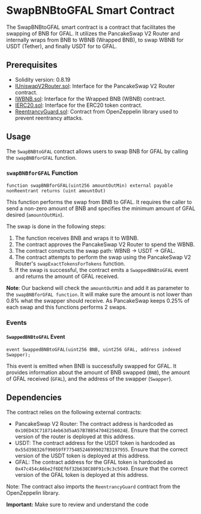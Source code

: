 # SwapBNBtoGFAL Smart Contract

The SwapBNBtoGFAL smart contract is a contract that facilitates the swapping of BNB for GFAL. It utilizes the PancakeSwap V2 Router and internally wraps from BNB to WBNB (Wrapped BNB), to swap WBNB for USDT (Tether), and finally USDT for to GFAL.

## Prerequisites

- Solidity version: 0.8.19
- [IUniswapV2Router.sol](./interfaces/IUniswapV2Router.sol): Interface for the PancakeSwap V2 Router contract.
- [IWBNB.sol](./interfaces/IWBNB.sol): Interface for the Wrapped BNB (WBNB) contract.
- [IERC20.sol](./interfaces/IERC20.sol): Interface for the ERC20 token contract.
- [ReentrancyGuard.sol](https://docs.openzeppelin.com/contracts/3.x/api/security#ReentrancyGuard): Contract from OpenZeppelin library used to prevent reentrancy attacks.

## Usage

The `SwapBNBtoGFAL` contract allows users to swap BNB for GFAL by calling the `swapBNBforGFAL` function.

### `swapBNBforGFAL` Function

```solidity
function swapBNBforGFAL(uint256 amountOutMin) external payable nonReentrant returns (uint amountOut)
```

This function performs the swap from BNB to GFAL. It requires the caller to send a non-zero amount of BNB and specifies the minimum amount of GFAL desired (`amountOutMin`).

The swap is done in the following steps:

1. The function receives BNB and wraps it to WBNB.
2. The contract approves the PancakeSwap V2 Router to spend the WBNB.
3. The contract constructs the swap path: WBNB -> USDT -> GFAL.
4. The contract attempts to perform the swap using the PancakeSwap V2 Router's `swapExactTokensForTokens` function.
5. If the swap is successful, the contract emits a `SwappedBNBtoGFAL` event and returns the amount of GFAL received.

**Note**: Our backend will check the `amountOutMin` and add it as parameter to the `swapBNBforGFAL function`. It will make sure the amount is not lower than 0.8% what the swapper should receive. As PancakeSwap keeps 0.25% of each swap and this functions performs 2 swaps.

### Events

#### `SwappedBNBtoGFAL` Event

```solidity
event SwappedBNBtoGFAL(uint256 BNB, uint256 GFAL, address indexed Swapper);
```

This event is emitted when BNB is successfully swapped for GFAL. It provides information about the amount of BNB swapped (`BNB`), the amount of GFAL received (`GFAL`), and the address of the swapper (`Swapper`).

## Dependencies

The contract relies on the following external contracts:

- PancakeSwap V2 Router: The contract address is hardcoded as `0x10ED43C718714eb63d5aA57B78B54704E256024E`. Ensure that the correct version of the router is deployed at this address.
- USDT: The contract address for the USDT token is hardcoded as `0x55d398326f99059fF775485246999027B3197955`. Ensure that the correct version of the USDT token is deployed at this address.
- GFAL: The contract address for the GFAL token is hardcoded as `0x47c454cA6be2f6DEf6f32b638C80F91c9c3c5949`. Ensure that the correct version of the GFAL token is deployed at this address.

Note: The contract also imports the `ReentrancyGuard` contract from the OpenZeppelin library.

**Important:** Make sure to review and understand the code
